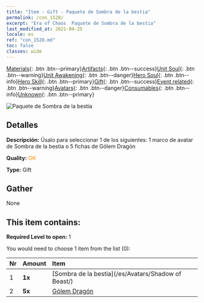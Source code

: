 ```yaml
---
title: "Item - Gift - Paquete de Sombra de la bestia"
permalink: /con_1528/
excerpt: "Era of Chaos  Paquete de Sombra de la bestia"
last_modified_at: 2021-04-25
locale: es
ref: "con_1528.md"
toc: false
classes: wide
---
```

 [Materials](/ItemsES/){: .btn .btn--primary}[Artifacts](/ItemsES/Artifacts/){: .btn .btn--success}[Unit Soul](/ItemsES/UnitSoul/){: .btn .btn--warning}[Unit Awakening](/ItemsES/UnitAwakening/){: .btn .btn--danger}[Hero Soul](/ItemsES/HeroSoul/){: .btn .btn--info}[Hero Skill](/ItemsES/HeroSkill/){: .btn .btn--primary}[Gift](/ItemsES/Gift/){: .btn .btn--success}[Event related](/ItemsES/Events/){: .btn .btn--warning}[Avatars](/ItemsES/Avatars/){: .btn .btn--danger}[Consumables](/ItemsES/Consumables/){: .btn .btn--info}[Unknown](/ItemsES/Unknown/){: .btn .btn--primary}

 ![Paquete de Sombra de la bestia](/images/t/i_907142.png)

## Detalles
 **Descripción:** Úsalo para seleccionar 1 de los siguientes: 1 marco de avatar de Sombra de la bestia o 5 fichas de Gólem Dragón

 **Quality:** <span style="color: #FF8C00">OK</span>

 **Type:** Gift

## Gather

  None

## This item contains:

 **Required Level to open:** 1

 You would need to choose 1 item from the list (0):

  | Nr | Amount |     Item    |
  |:---|:-------|:------------|
  | 1 |  **1x** | [Sombra de la bestia](/es/Avatars/Shadow of Beast/) |  | 
  | 2 |  **5x** | [Gólem Dragón](/ItemsES/unt_243/) |  | 
